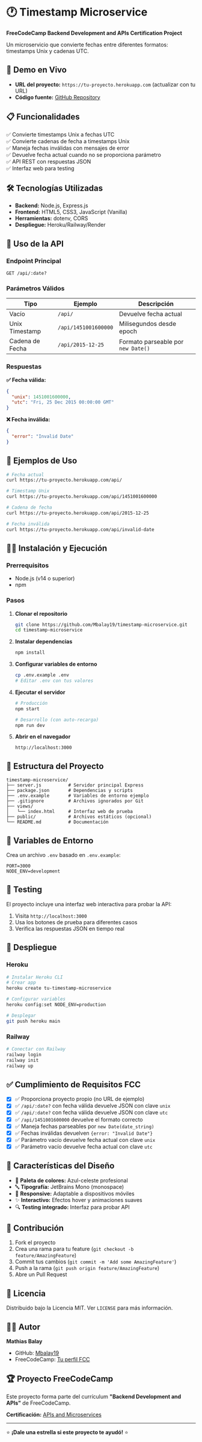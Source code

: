 # 🕐 Timestamp Microservice

**FreeCodeCamp Backend Development and APIs Certification Project**

Un microservicio que convierte fechas entre diferentes formatos: timestamps Unix y cadenas UTC.

## 🚀 Demo en Vivo

- **URL del proyecto:** `https://tu-proyecto.herokuapp.com` (actualizar con tu URL)
- **Código fuente:** [GitHub Repository](https://github.com/Mbalay19/timestamp-microservice)

## 📋 Funcionalidades

✅ Convierte timestamps Unix a fechas UTC  
✅ Convierte cadenas de fecha a timestamps Unix  
✅ Maneja fechas inválidas con mensajes de error  
✅ Devuelve fecha actual cuando no se proporciona parámetro  
✅ API REST con respuestas JSON  
✅ Interfaz web para testing  

## 🛠️ Tecnologías Utilizadas

- **Backend:** Node.js, Express.js
- **Frontend:** HTML5, CSS3, JavaScript (Vanilla)
- **Herramientas:** dotenv, CORS
- **Despliegue:** Heroku/Railway/Render

## 📡 Uso de la API

### Endpoint Principal

```
GET /api/:date?
```

### Parámetros Válidos

| Tipo | Ejemplo | Descripción |
|------|---------|-------------|
| Vacío | `/api/` | Devuelve fecha actual |
| Unix Timestamp | `/api/1451001600000` | Milisegundos desde epoch |
| Cadena de Fecha | `/api/2015-12-25` | Formato parseable por `new Date()` |

### Respuestas

**✅ Fecha válida:**
```json
{
  "unix": 1451001600000,
  "utc": "Fri, 25 Dec 2015 00:00:00 GMT"
}
```

**❌ Fecha inválida:**
```json
{
  "error": "Invalid Date"
}
```

## 🧪 Ejemplos de Uso

```bash
# Fecha actual
curl https://tu-proyecto.herokuapp.com/api/

# Timestamp Unix
curl https://tu-proyecto.herokuapp.com/api/1451001600000

# Cadena de fecha
curl https://tu-proyecto.herokuapp.com/api/2015-12-25

# Fecha inválida
curl https://tu-proyecto.herokuapp.com/api/invalid-date
```

## 🏃‍♂️ Instalación y Ejecución

### Prerrequisitos
- Node.js (v14 o superior)
- npm

### Pasos

1. **Clonar el repositorio**
   ```bash
   git clone https://github.com/Mbalay19/timestamp-microservice.git
   cd timestamp-microservice
   ```

2. **Instalar dependencias**
   ```bash
   npm install
   ```

3. **Configurar variables de entorno**
   ```bash
   cp .env.example .env
   # Editar .env con tus valores
   ```

4. **Ejecutar el servidor**
   ```bash
   # Producción
   npm start
   
   # Desarrollo (con auto-recarga)
   npm run dev
   ```

5. **Abrir en el navegador**
   ```
   http://localhost:3000
   ```

## 📁 Estructura del Proyecto

```
timestamp-microservice/
├── server.js          # Servidor principal Express
├── package.json       # Dependencias y scripts
├── .env.example       # Variables de entorno ejemplo
├── .gitignore         # Archivos ignorados por Git
├── views/
│   └── index.html     # Interfaz web de prueba
├── public/            # Archivos estáticos (opcional)
└── README.md          # Documentación
```

## 🔧 Variables de Entorno

Crea un archivo `.env` basado en `.env.example`:

```env
PORT=3000
NODE_ENV=development
```

## 🧪 Testing

El proyecto incluye una interfaz web interactiva para probar la API:

1. Visita `http://localhost:3000`
2. Usa los botones de prueba para diferentes casos
3. Verifica las respuestas JSON en tiempo real

## 🚀 Despliegue

### Heroku

```bash
# Instalar Heroku CLI
# Crear app
heroku create tu-timestamp-microservice

# Configurar variables
heroku config:set NODE_ENV=production

# Desplegar
git push heroku main
```

### Railway

```bash
# Conectar con Railway
railway login
railway init
railway up
```

## ✅ Cumplimiento de Requisitos FCC

- [x] ✅ Proporciona proyecto propio (no URL de ejemplo)
- [x] ✅ `/api/:date?` con fecha válida devuelve JSON con clave `unix`
- [x] ✅ `/api/:date?` con fecha válida devuelve JSON con clave `utc`
- [x] ✅ `/api/1451001600000` devuelve el formato correcto
- [x] ✅ Maneja fechas parseables por `new Date(date_string)`
- [x] ✅ Fechas inválidas devuelven `{error: "Invalid Date"}`
- [x] ✅ Parámetro vacío devuelve fecha actual con clave `unix`
- [x] ✅ Parámetro vacío devuelve fecha actual con clave `utc`

## 🎨 Características del Diseño

- 🎨 **Paleta de colores:** Azul-celeste profesional
- 🔤 **Tipografía:** JetBrains Mono (monospace)
- 📱 **Responsive:** Adaptable a dispositivos móviles
- ✨ **Interactivo:** Efectos hover y animaciones suaves
- 🔍 **Testing integrado:** Interfaz para probar API

## 🤝 Contribución

1. Fork el proyecto
2. Crea una rama para tu feature (`git checkout -b feature/AmazingFeature`)
3. Commit tus cambios (`git commit -m 'Add some AmazingFeature'`)
4. Push a la rama (`git push origin feature/AmazingFeature`)
5. Abre un Pull Request

## 📄 Licencia

Distribuido bajo la Licencia MIT. Ver `LICENSE` para más información.

## 👨‍💻 Autor

**Mathias Balay**
- GitHub: [Mbalay19](https://github.com/Mbalay19)
- FreeCodeCamp: [Tu perfil FCC](https://www.freecodecamp.org/TU_USUARIO)

## 🏆 Proyecto FreeCodeCamp

Este proyecto forma parte del currículum **"Backend Development and APIs"** de FreeCodeCamp.

**Certificación:** [APIs and Microservices](https://www.freecodecamp.org/learn/back-end-development-and-apis/)

---

⭐ **¡Dale una estrella si este proyecto te ayudó!** ⭐
